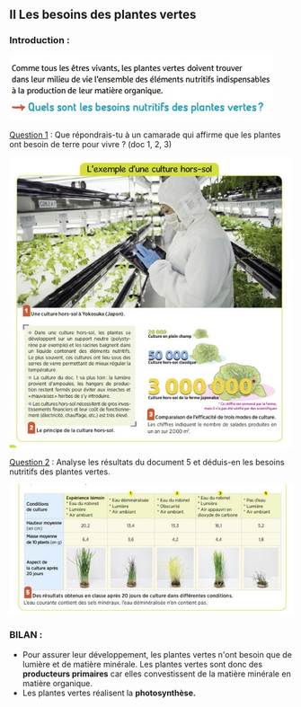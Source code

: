 ## II Les besoins des plantes vertes

### Introduction :

![](https://github.com/Svt-lim/6EME-Semaine1/blob/main/1.jpg)

<u>Question 1</u> : Que répondrais-tu à un camarade qui affirme que les plantes ont besoin de terre pour vivre ? (doc 1, 2, 3)

![](https://github.com/Svt-lim/6EME-Semaine1/blob/main/2.jpg)

<u>Question 2</u> : Analyse les résultats du document 5 et déduis-en les besoins nutritifs des plantes vertes.

![](https://github.com/Svt-lim/6EME-Semaine1/blob/main/3.jpg)

### BILAN :

- Pour assurer leur développement, les plantes vertes n'ont besoin que de lumière et de matière minérale. Les plantes vertes sont donc des **producteurs primaires** car elles convestissent de la matière minérale en matière organique.
- Les plantes vertes réalisent la **photosynthèse.** 


















